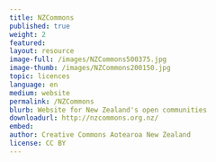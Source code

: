 ```yaml
---
title: NZCommons	
published: true
weight: 2
featured: 
layout: resource
image-full: /images/NZCommons500375.jpg
image-thumb: /images/NZCommons200150.jpg
topic: licences
language: en
medium: website
permalink: /NZCommons
blurb: Website for New Zealand's open communities 
downloadurl: http://nzcommons.org.nz/
embed:
author: Creative Commons Aotearoa New Zealand
license: CC BY 
---
```

